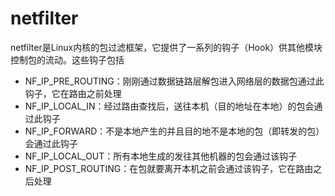 # netfilter

netfilter是Linux内核的包过滤框架，它提供了一系列的钩子（Hook）供其他模块控制包的流动。这些钩子包括

 - NF_IP_PRE_ROUTING：刚刚通过数据链路层解包进入网络层的数据包通过此钩子，它在路由之前处理
 - NF_IP_LOCAL_IN：经过路由查找后，送往本机（目的地址在本地）的包会通过此钩子
 - NF_IP_FORWARD：不是本地产生的并且目的地不是本地的包（即转发的包）会通过此钩子
 - NF_IP_LOCAL_OUT：所有本地生成的发往其他机器的包会通过该钩子
 - NF_IP_POST_ROUTING：在包就要离开本机之前会通过该钩子，它在路由之后处理

